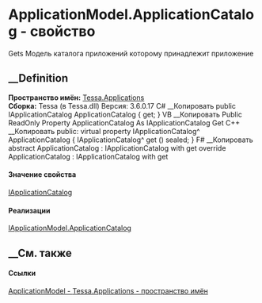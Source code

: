 # ApplicationModel.ApplicationCatalog - свойство
Gets Модель каталога приложений которому принадлежит приложение
## __Definition
 **Пространство имён:** [Tessa.Applications](N_Tessa_Applications.htm)  
 **Сборка:** Tessa (в Tessa.dll) Версия: 3.6.0.17
C# __Копировать
     public IApplicationCatalog ApplicationCatalog { get; }
VB __Копировать
     Public ReadOnly Property ApplicationCatalog As IApplicationCatalog
    	Get
C++ __Копировать
     public:
    virtual property IApplicationCatalog^ ApplicationCatalog {
    	IApplicationCatalog^ get () sealed;
    }
F# __Копировать
     abstract ApplicationCatalog : IApplicationCatalog with get
    override ApplicationCatalog : IApplicationCatalog with get
#### Значение свойства
[IApplicationCatalog](T_Tessa_Applications_IApplicationCatalog.htm)
#### Реализации
[IApplicationModel.ApplicationCatalog](P_Tessa_Applications_IApplicationModel_ApplicationCatalog.htm)  
##  __См. также
#### Ссылки
[ApplicationModel - ](T_Tessa_Applications_ApplicationModel.htm)
[Tessa.Applications - пространство имён](N_Tessa_Applications.htm)

